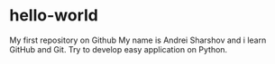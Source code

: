 # hello-world
My first repository on Github
My name is Andrei Sharshov and i learn GitHub and Git. Try to develop easy application on Python.
